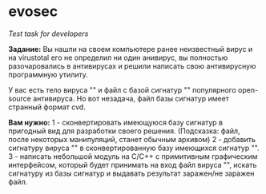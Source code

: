 # evosec
<i>Test task for developers</i>

<b>Задание:</b>
Вы нашли на своем компьютере ранее неизвестный вирус и на virustotal его не определил ни один анивирус, вы полностью разочаровались в антивирусах и решили написать свою антивирусную программную утилиту. 

У вас есть тело вируса "" и файл с базой сигнатур "" популярного open-source антивируса. Но вот незадача, файл базы сигнатур имеет странный формат cvd. 

<b>Вам нужно:</b>
1 - сконвертировать имеющуюся базу сигнатур в пригодный вид для разработки своего решения. (Подсказка: файл, после некоторых манипуляций, станет обычным архивом)
2 - добавить сигнатуру вируса "" в сконвертированную базу имеющихся сигнатур "".
3 - написать небольшой модуль на C/C++ с примитивным графическим интерфейсом, который будет принимать на вход файл вируса "", искать сигнатуру из базы сигнатур и выдавать результат заражен/не заражен файл.



